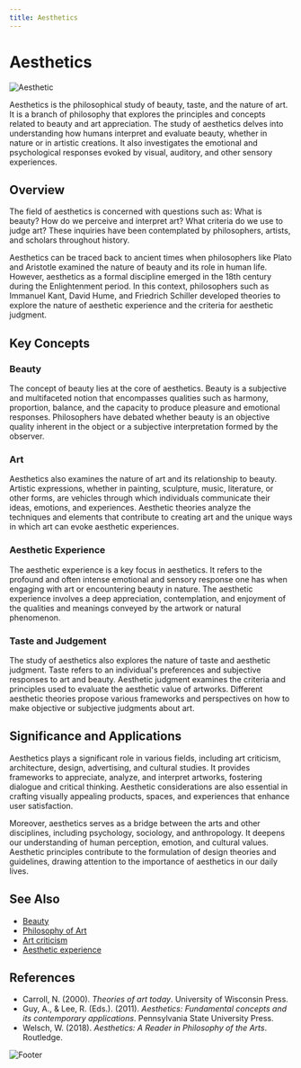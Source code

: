 ```yaml
---
title: Aesthetics
---
```

# Aesthetics 

![Aesthetic](https://upload.wikimedia.org/wikipedia/commons/thumb/e/ea/Bob_Ross_by_Phil_Konstantin.jpg/220px-Bob_Ross_by_Phil_Konstantin.jpg)

Aesthetics is the philosophical study of beauty, taste, and the nature of art. It is a branch of philosophy that explores the principles and concepts related to beauty and art appreciation. The study of aesthetics delves into understanding how humans interpret and evaluate beauty, whether in nature or in artistic creations. It also investigates the emotional and psychological responses evoked by visual, auditory, and other sensory experiences.

## Overview

The field of aesthetics is concerned with questions such as: What is beauty? How do we perceive and interpret art? What criteria do we use to judge art? These inquiries have been contemplated by philosophers, artists, and scholars throughout history.

Aesthetics can be traced back to ancient times when philosophers like Plato and Aristotle examined the nature of beauty and its role in human life. However, aesthetics as a formal discipline emerged in the 18th century during the Enlightenment period. In this context, philosophers such as Immanuel Kant, David Hume, and Friedrich Schiller developed theories to explore the nature of aesthetic experience and the criteria for aesthetic judgment.

## Key Concepts

### Beauty

The concept of beauty lies at the core of aesthetics. Beauty is a subjective and multifaceted notion that encompasses qualities such as harmony, proportion, balance, and the capacity to produce pleasure and emotional responses. Philosophers have debated whether beauty is an objective quality inherent in the object or a subjective interpretation formed by the observer.

### Art

Aesthetics also examines the nature of art and its relationship to beauty. Artistic expressions, whether in painting, sculpture, music, literature, or other forms, are vehicles through which individuals communicate their ideas, emotions, and experiences. Aesthetic theories analyze the techniques and elements that contribute to creating art and the unique ways in which art can evoke aesthetic experiences.

### Aesthetic Experience

The aesthetic experience is a key focus in aesthetics. It refers to the profound and often intense emotional and sensory response one has when engaging with art or encountering beauty in nature. The aesthetic experience involves a deep appreciation, contemplation, and enjoyment of the qualities and meanings conveyed by the artwork or natural phenomenon.

### Taste and Judgement

The study of aesthetics also explores the nature of taste and aesthetic judgment. Taste refers to an individual's preferences and subjective responses to art and beauty. Aesthetic judgment examines the criteria and principles used to evaluate the aesthetic value of artworks. Different aesthetic theories propose various frameworks and perspectives on how to make objective or subjective judgments about art.

## Significance and Applications

Aesthetics plays a significant role in various fields, including art criticism, architecture, design, advertising, and cultural studies. It provides frameworks to appreciate, analyze, and interpret artworks, fostering dialogue and critical thinking. Aesthetic considerations are also essential in crafting visually appealing products, spaces, and experiences that enhance user satisfaction.

Moreover, aesthetics serves as a bridge between the arts and other disciplines, including psychology, sociology, and anthropology. It deepens our understanding of human perception, emotion, and cultural values. Aesthetic principles contribute to the formulation of design theories and guidelines, drawing attention to the importance of aesthetics in our daily lives.

## See Also

- [Beauty](https://en.wikipedia.org/wiki/Beauty)
- [Philosophy of Art](https://en.wikipedia.org/wiki/Philosophy_of_art)
- [Art criticism](https://en.wikipedia.org/wiki/Art_criticism)
- [Aesthetic experience](https://en.wikipedia.org/wiki/Aesthetic_experience)

## References

- Carroll, N. (2000). *Theories of art today*. University of Wisconsin Press.
- Guy, A., & Lee, R. (Eds.). (2011). *Aesthetics: Fundamental concepts and its contemporary applications*. Pennsylvania State University Press.
- Welsch, W. (2018). *Aesthetics: A Reader in Philosophy of the Arts*. Routledge.

![Footer](https://upload.wikimedia.org/wikipedia/commons/thumb/e/e0/Wikipedia-logo-decode.png/220px-Wikipedia-logo-decode.png)